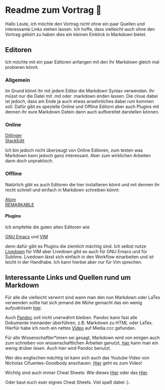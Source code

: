 # Readme zum Vortrag :rocket:

Hallo Leute, ich möchte den Vortrag nicht ohne ein paar Quellen und interessante Links stehen lassen. Ich hoffe, dass vielleicht auch ohne den Vortrag gehört zu haben dies ein kleinen Einblick in Markdown bietet.

## Editoren
Ich möchte mit ein paar Editoren anfangen mit den Ihr Markdown gleich mal probieren könnt.

### Allgemein

Im Grund könnt ihr mit jedem Editor die Markdown Syntax verwenden. Ihr müsst nur die Datei mit .md oder .markdown enden lassen. Die cloue dabei ist jedoch, dass am Ende ja auch etwas ansehnliches dabei rum kommen soll. Dafür gibt es spezielle Online und Offline Editorn aber auch Plugins mit dennen ihr eure Markdown Datein dann auch aufbereitet darstellen können.

### Online

[Dillinger](dillinger.io)  
[StackEdit](https://stackedit.io/app#)  


Ich bin jedoch nicht überzeugt von Online Editoren, zum testen was Markdown kann jedoch ganz interessant. Aber zum wirklichen Arbeiten dann doch unpraktisch.

### Offline

Natürlich gibt es auch Editoren die hier installieren könnt und mit dennen ihr recht schnell und einfach in Markdown schreiben könnt:  
 
[Atom](https://atom.io/)  
[REMARKABLE](https://remarkableapp.github.io/linux.html)  


#### Plugins

Ich empfehle die guten alten Editoren wie

[GNU Emacs](https://www.gnu.org/software/emacs/) und
[VIM](https://www.vim.org/)

denn dafür gibt es Plugins die ziemlich mächtig sind. Ich selbst nutze [Livedown](https://github.com/shime/livedown) für VIM aber Livedown gibt es auch für GNU Emacs und für Sublime. Livedown lässt sich einfach in den Workflow einarbeiten und ist leicht in der Handhabe. Ich kann hierbei aber nur für Vim sprechen. 

## Interessante Links und Quellen rund um Markdown

Für alle die vielleicht verwirrt sind wann man den nun Markdown oder LaTex verwenden sollte hat sich jemand die Mühe gemacht das ein wenig aufzudröseln [hier](https://www.schlosser.info/markdown-latex/).   

Auch [Pandoc](https://pandoc.org/installing.html) soll nicht unerwähnt bleiben. Pandoc kann fast alle Dokumente ineinander überführen, z.B. Markdown zu HTML oder LaTex. Hierfür habe ich noch ein nettes [Video](https://media.ccc.de/v/metanook-2017-9-besser_schreiben_mit_pandoc_und_markdown) auf Media.ccc gefunden.

Für alle Wissenschaftler\*innen sei gesagt, Markdown wird von einigen auch zum schreiben von wissenschaftlichen Arbeiten genutzt, [hier](https://vijual.de/2019/03/11/artikel-mit-markdown-und-pandoc-schreiben/) kann man ein wenig drüber lesen. Auch hier wird Pandoc benutzt.

Wer des englischen mächtig ist kann sich auch das Youtube Video von Nicholas Cifuentes-Goodbody anschauen. [Hier](https://www.youtube.com/watch?v=hpAJMSS8pvs) geht es zum Video! 

Wichtig sind auch immer Cheat Sheets: Wie dieses [Hier](https://github.com/adam-p/markdown-here/wiki/Markdown-Cheatsheet)  oder das [Hier](https://guides.github.com/pdfs/markdown-cheatsheet-online.pdf).  
  
Oder baut euch euer eignes Cheat Sheets. Viel spaß dabei :).
